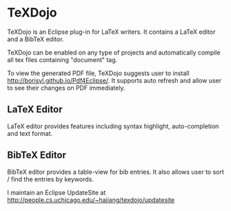 # TeXDojo
TeXDojo is an Eclipse plug-in for LaTeX writers. It contains a LaTeX editor and a BibTeX editor.

TeXDojo can be enabled on any type of projects and automatically compile all tex files containing "document" tag.

To view the generated PDF file, TeXDojo suggests user to install http://borisvl.github.io/Pdf4Eclipse/. It supports auto refresh and allow user to see their changes on PDF immediately.

## LaTeX Editor
LaTeX editor provides features including syntax highlight, auto-completion and text format.
## BibTeX Editor
BibTeX editor provides a table-view for bib entries. It also allows user to sort / find the entries by keywords.

I maintain an Eclipse UpdateSite at http://people.cs.uchicago.edu/~hajiang/texdojo/updatesite
